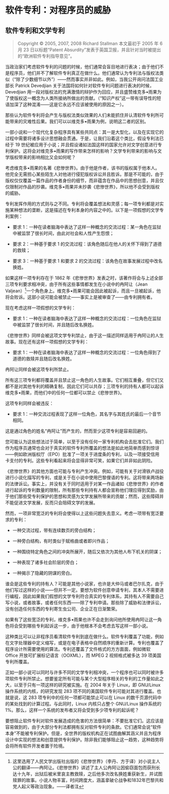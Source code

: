 # 软件专利：对程序员的威胁

## 软件专利和文学专利

>Copyright © 2005, 2007, 2008 Richard Stallman 本文最初于 2005 年 6 月 23 日以标题“Patent Absurdity”发表于英国卫报，并且针对当时被提出的“欧洲软件专利指导意见”。

当政治家们考虑软件专利的问题的时候，他们通常会盲目地进行表决；由于他们不是程序员，他们并不了解软件专利真正在做什么。他们通常认为专利法与版权法类似（“除了少数细节以外”）——然而事实并非如此。例如，当我公开询问法国工业部长 Patrick Devedjian 关于法国将如何针对软件专利问题进行表决的时候，Devedjian 用一段对版权法的充满激情的辩护作为回应，并且盛赞维克多•雨果为了使版权这一概念为人类所接纳所做出的贡献。（“知识产权”这一带有误导性的短语加深了这种混淆——这是它永远不应该被使用的原因之一）。

那些认为软件专利将会产生与版权法类似效果的人们未能抓住并认清软件专利所可能带来的灾难性后果。我们可以以维克多•雨果为例，说明这二者的区别。

一部小说和一个现代化复杂程序具有某些共同点：其一是大型化，以及在实现它的过程中需要将诸多设计思想融会贯通。于是，让我们沿着这个类比，假设专利法已经于 19 世纪被应用于小说；并且假设诸如法国这样的国家允许对文学创意进行专利保护。这将会对维克多•雨果的写作带来怎样的影响？文学专利带来的影响与文学版权带来的影响相比又会如何呢？

考虑维克多•雨果的名著《悲惨世界》。由于他是作者，该书的版权属于他本人。他完全无需担心某些陌生人对他进行侵犯版权诉讼并且胜诉。那是不可能的，由于版权仅仅覆盖一篇作品的作者身份的细节，而非蕴含在作品中的思想创意，并且仅仅限制对作品的抄袭。维克多•雨果并未抄袭《悲惨世界》，所以他不会受到版权的威胁。

专利发挥作用的方式则与之不同。专利将会覆盖想法和灵感；每一项专利都是对实施某种想法的垄断，这是描述在专利本身的内容之中的。以下是一项假想的文学专利案例：

-   要求 1：一种在读者脑海中表达了这样一种概念的交流过程：某一角色在监狱中被监禁了很长时间，由此对社会和人性产生怨恨；

-   要求 2：一种基于要求 1 的交流过程：该角色随后在他人的关怀下得到了道德的救赎；

-   要求 3：一种基于要求 1 和要求 2 的交流过程：该角色在故事发展过程中改名换姓。

如果这样一项专利存在于 1862 年《悲惨世界》发表之时，该著作将会与上述全部三项专利要求相冲突，由于所有这些事情都发生在小说中的冉阿让（Jean Valjean）[^sl-1]一个角色身上。维克多•雨果可能会因此被起诉，而且一旦被起诉，他将会败诉。这部小说可能会被禁止——事实上是被审查了——由专利拥有者。

[^sl-1]: 这里选用了人民文学出版社出版的《悲惨世界》（李丹、方于译）对小说主人公的翻译——冉阿让。《悲惨世界》讲述了主人公冉阿让因偷窃面包而获刑长达十九年，出狱后被米里哀主教救赎，之后他多次改名换姓重获新生，并试图赎罪的故事。小说人物丰富，时间跨度大，涵盖拿破仑战争和1832年巴黎共和党人起义等政治现象。——译者注

现在考虑这样一项假想的文学专利：

-   要求 1：一种在读者脑海中表达了这样一种概念的交流过程：一位角色在监狱中被监禁了很长时间，并且随后改名换姓。

《悲惨世界》同样会被这项文学专利禁止，由于这一描述同样适用于冉阿让的人生故事。现在还有这样一项假想的文学专利：

-   要求 1：一种在读者脑海中表达了这样一种概念的交流过程：一位角色得到了道德的救赎并且随后改名换姓。

冉阿让同样会被这项专利所禁止。

所有这三项专利都将覆盖并且禁止这一角色的人生故事。它们相互重叠，但它们又都不是对其他专利的精确复制，因此它们可以共存；三项专利的持有人都可以起诉维克多•雨果，而他们中的任何一位都可以禁止《悲惨世界》。

这项专利同样会被违反：

-   要求 1：一种交流过程表现了这样一位角色，其名字与其姓氏的最后一个音节相同。

这是通过角色的姓名“冉阿让”而产生的，然而至少这项专利是容易回避的。

您可能认为这些想法过于简单，以至于没有任何一家专利机构会去批准它们。我们作为程序员通常也会对于真实的软件专利所覆盖的想法是如此地简单而感到惊讶——例如欧洲版权厅（EPO）批准了一项关于进度条的专利，以及一项接受信用卡支付的专利。这些专利看起来将会显得非常可笑，如果它们并非如此阴险。

《悲惨世界》的其他方面也可能与专利产生冲突。例如，可能有关于对滑铁卢战役进行小说化描写的专利，或是关于在小说中使用巴黎俚语的专利。这将带来两场新的法律诉讼。事实上，并没有关于同时适用于对某一作品诸如《悲惨世界》的作者进行起诉的专利数量的限制，所有那些专利持有人都会宣称他们理应得到奖励，由于他们那些受专利保护的思想和灵感为文学发展所带来的贡献；然而，这些障碍并不能促进文学发展，反而只会阻碍文学的发展。

然而，一项非常宽泛的专利将会使得以上这些问题失去意义。考虑一项带有宽泛要求的专利：

-   一种交流过程，带有连续数页的旁白结构；

-   一种旁白结构，有时类似于赋格曲或者即兴作品；

-   一种围绕特定角色之间的冲突所展开，随后又依次为其他人布下机关的阴谋；

-   一种表现了诸多社会阶层的旁白；

-   一种揭示了隐藏的阴谋的旁白。

谁会是这些专利的持有人？可能是其他小说家，也许是大仲马或者巴尔扎克，由于他们写过这样的小说——但并不一定。要想为软件创意申请专利，其本人不需要进行编程，因此如果我们假想的文学专利符合真实的专利体系，其持有人不需要自己写小说，或者故事，或者任何东西——除了专利申请。那些除了威胁和法律诉讼，没有创造任何东西的专利寄生虫公司、企业正在日渐繁荣。

如果有了这些宽泛的专利，维克多•雨果也许不会走到询问他所使用冉阿让这一角色将会受到哪些专利起诉这一步，由于他根本不会考虑去写这样一部小说。

这种类比可以让非程序员看清软件专利到底在做什么。软件专利覆盖了功能，例如在文字处理器中定义缩写，或是在电子表格中自然顺序的重新计算。专利也覆盖了程序设计所需要使用的算法。专利还覆盖了文件格式的方方面面，例如微软 Office 开放可扩展标记语言（OOXML），而 MPEG 2 视频格式被多达 39 项美国专利所覆盖。

正如一部小说可以同时与许多不同的文学专利相冲突，一个程序也可以同时被许多项软件专利所禁止。想要鉴定所有可能与某个大型程序相关的专利的工作量如此之大，以至于只有一项这样的研究被实施。在 2004 年关于 Linux，即 GNU/Linux 操作系统的内核，的研究发现 283 项不同的美国软件专利可能对其进行覆盖。也就是说，这 283 项专利中的任何一项都可能禁止可以在 Linux 的数千页源代码中的某处找到的计算过程。与此同时，Linux 内核只占整个 GNU/Linux 操作系统的 1%。那么，这样一个系统的发布者又将会受到多少项专利的起诉呢？

要想阻止软件专利对软件发展造成的危害的方法很简单：不要批准它们。这应该是容易做到的，由于大部分专利法都拥有反对软件专利的条款。它们通常会说“软件本身”不能被专利保护。但是，全世界的版权机构正在试图曲解其涵义并且为程序设计中实现的想法和创意提供专利保护。除非我们能够阻止这一趋势，这种趋势将会将所有软件开发者置于险境。
